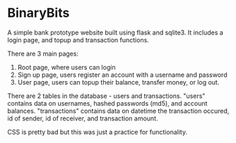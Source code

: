 # BinaryBits
A simple bank prototype website built using flask and sqlite3. It includes a login page, and topup and transaction functions.

There are 3 main pages:
1. Root page, where users can login
2. Sign up page, users register an account with a username and password
3. User page, users can topup their balance, transfer money, or log out. 

There are 2 tables in the database - users and transactions.
"users" contains data on usernames, hashed passwords (md5), and account balances.
"transactions" contains data on datetime the transaction occured, id of sender, id of receiver, and transaction amount.

CSS is pretty bad but this was just a practice for functionality.
